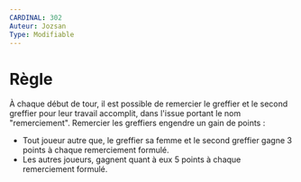 ```yaml
---
CARDINAL: 302
Auteur: Jozsan
Type: Modifiable
---
```


# Règle

À chaque début de tour, il est possible de remercier le greffier et le second greffier pour leur travail accomplit, dans l'issue portant le nom "remerciement".
Remercier les greffiers engendre un gain de points :
  * Tout joueur autre que, le greffier sa femme et le second greffier gagne 3 points à chaque remerciement formulé.
  * Les autres joueurs, gagnent quant à eux 5 points à chaque remerciement formulé.
